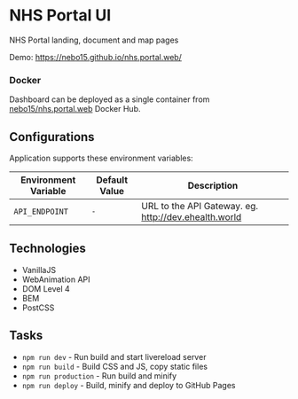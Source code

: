 # NHS Portal UI

NHS Portal landing, document and map pages

Demo: https://nebo15.github.io/nhs.portal.web/

### Docker

Dashboard can be deployed as a single container from [nebo15/nhs.portal.web](https://hub.docker.com/r/nebo15/nhs.portal.web/) Docker Hub.

## Configurations

Application supports these environment variables:

| Environment Variable  | Default Value           | Description |
| --------------------- | ----------------------- | ----------- |
| `API_ENDPOINT`        | `-`                     | URL to the API Gateway. eg. http://dev.ehealth.world |

## Technologies

- VanillaJS
- WebAnimation API
- DOM Level 4
- BEM
- PostCSS

## Tasks

- `npm run dev` - Run build and start livereload server
- `npm run build` - Build CSS and JS, copy static files
- `npm run production` - Run build and minify
- `npm run deploy` - Build, minify and deploy to GitHub Pages
